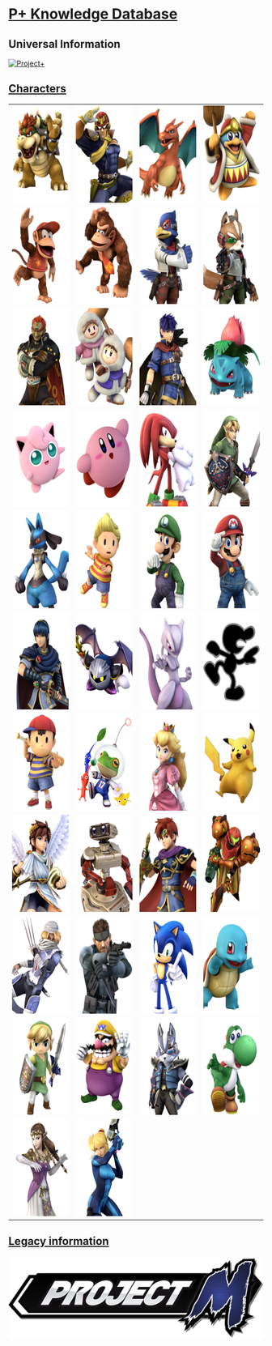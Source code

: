 # <a href="https://www.youtube.com/watch?v=pFItwUVOd5c">P+ Knowledge Database</a>

## Universal Information
<a href="Universal/Universal.md"> <img src="Images/Project Plus.jpg" class="center" alt="Project+">

## Characters
<table>
    <tr>
        <td> <a href="Characters/Bowser.md"> <img src="Images/Characters/Bowser.png" style="height: 192px" alt="Bowser"></td>
        <td> <a href="Characters/Captain Falcon.md"> <img src="Images/Characters/Captain Falcon.png" style="height: 192px" alt="Captain Falcon"></td>
        <td> <a href="Characters/Charizard.md"> <img src="Images/Characters/Charizard.png" style="height: 192px" alt="Charizard"></td>
        <td> <a href="Characters/Dedede.md"> <img src="Images/Characters/Dedede.png" style="height: 192px" alt="Dedede"></td>
    </tr>
    <tr>
        <td> <a href="Characters/Diddy Kong.md"> <img src="Images/Characters/Diddy Kong.png" style="height: 192px" alt="Diddy Kong"></td>
        <td> <a href="Characters/Donkey Kong.md"> <img src="Images/Characters/Donkey Kong.png" style="height: 192px" alt="Donkey Kong"></td>
        <td> <a href="Characters/Falco.md"> <img src="Images/Characters/Falco.png" style="height: 192px" alt="Falco"></td>
        <td> <a href="Characters/Fox.md"> <img src="Images/Characters/Fox.png" style="height: 192px" alt="Fox"></td>
    </tr>
     <tr>
        <td> <a href="Characters/Ganondorf.md"> <img src="Images/Characters/Ganondorf.png" style="height: 192px" alt="Ganondorf"></td>
        <td> <a href="Characters/Ice Climbers.md"> <img src="Images/Characters/Ice Climbers.png" style="height: 192px" alt="Ice Climbers"></td>
        <td> <a href="Characters/Ike.md"> <img src="Images/Characters/Ike.png" style="height: 192px" alt="Ike"></td>
        <td> <a href="Characters/Ivysaur.md"> <img src="Images/Characters/Ivysaur.png" style="height: 192px" alt="Ivysaur"></td>
    </tr>
     <tr>
        <td> <a href="Characters/Jigglypuff.md"> <img src="Images/Characters/Jigglypuff.png" style="height: 192px" alt="Jigglypuff"></td>
        <td> <a href="Characters/Kirby.md"> <img src="Images/Characters/Kirby.png" style="height: 192px" alt="Kirby"></td>
        <td> <a href="Characters/Knuckles.md"> <img src="Images/Characters/Knuckles.png" style="height: 192px" alt="Knuckles"></td>
        <td> <a href="Characters/Link.md"> <img src="Images/Characters/Link.png" style="height: 192px" alt="Link"></td>
    </tr>
     <tr>
        <td> <a href="Characters/Lucario.md"> <img src="Images/Characters/Lucario.png" style="height: 192px" alt="Lucario"></td>
        <td> <a href="Characters/Lucas/Lucas.md"> <img src="Images/Characters/Lucas.png" style="height: 192px" alt="Lucas"></td>
        <td> <a href="Characters/Luigi.md"> <img src="Images/Characters/Luigi.png" style="height: 192px" alt="Luigi"></td>
        <td> <a href="Characters/Mario.md"> <img src="Images/Characters/Mario.png" style="height: 192px" alt="Mario"></td>
    </tr>
     <tr>
        <td> <a href="Characters/Marth.md"> <img src="Images/Characters/Marth.png" style="height: 192px" alt="Marth"></td>
        <td> <a href="Characters/Meta Knight.md"> <img src="Images/Characters/Meta Knight.png" style="height: 192px" alt="Meta Knight"></td>
        <td> <a href="Characters/Mewtwo/Mewtwo.md"> <img src="Images/Characters/Mewtwo.png" style="height: 192px" alt="Mewtwo"></td>
        <td> <a href="Characters/Mr. Game and Watch.md"> <img src="Images/Characters/Mr. Game and Watch.png" style="height: 192px" alt="Mr. Game and Watch"></td>
    </tr>
     <tr>
        <td> <a href="Characters/Ness.md"> <img src="Images/Characters/Ness.png" style="height: 192px" alt="Ness"></td>
        <td> <a href="Characters/Olimar.md"> <img src="Images/Characters/Frogimar.png" style="height: 192px" alt="Olimar"></td>
        <td> <a href="Characters/Peach.md"> <img src="Images/Characters/Peach.png" style="height: 192px" alt="Peach"></td>
        <td> <a href="Characters/Pikachu.md"> <img src="Images/Characters/Pikachu.png" style="height: 192px" alt="Pikachu"></td>
    </tr>
     <tr>
        <td> <a href="Characters/Pit.md"> <img src="Images/Characters/Pit.png" style="height: 192px" alt="Pit"></td>
        <td> <a href="Characters/ROB.md"> <img src="Images/Characters/ROB.png" style="height: 192px" alt="ROB"></td>
        <td> <a href="Characters/Roy.md"> <img src="Images/Characters/Roy.png" style="height: 192px" alt="Roy"></td>
        <td> <a href="Characters/Samus.md"> <img src="Images/Characters/Samus.png" style="height: 192px" alt="Samus"></td>
    </tr>
     <tr>
        <td> <a href="Characters/Sheik.md"> <img src="Images/Characters/Sheik.png" style="height: 192px" alt="Sheik"></td>
        <td> <a href="Characters/Snake/Snake.md"> <img src="Images/Characters/Snake.png" style="height: 192px" alt="Snake"></td>
        <td> <a href="Characters/Sonic.md"> <img src="Images/Characters/Sonic.png" style="height: 192px" alt="Sonic"></td>
        <td> <a href="Characters/Squirtle.md"> <img src="Images/Characters/Squirtle.png" style="height: 192px" alt="Squirtle"></td>
    </tr>
    <tr>
        <td> <a href="Characters/Toon Link.md"> <img src="Images/Characters/Toon Link.png" style="height: 192px" alt="Toon Link"></td>
        <td> <a href="Characters/Wario.md"> <img src="Images/Characters/Wario.png" style="height: 192px" alt="Wario"></td>
        <td> <a href="Characters/Wolf.md"> <img src="Images/Characters/Wolf.png" style="height: 192px" alt="Wolf"></td>
        <td> <a href="Characters/Yoshi.md"> <img src="Images/Characters/Yoshi.png" style="height: 192px" alt="Yoshi"></td>
    </tr>
    <tr>
        <td> <a href="Characters/Zelda.md"> <img src="Images/Characters/Zelda.png" style="height: 192px" alt="Zelda"></td>
        <td> <a href="Characters/Zero Suit Samus.md"> <img src="Images/Characters/Zero Suit Samus.png" style="height: 192px" alt="Zero Suit Samus"></td>
    </tr>
</table>

## Legacy information
<a href="Universal/Project M Legacy.md"> <img src="Images/Project M.png" class="center" alt="Project M">



